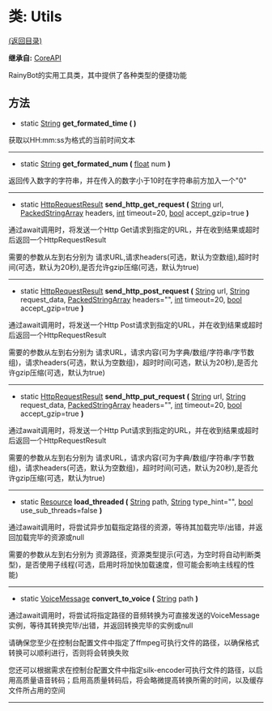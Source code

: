 # 类: Utils  
[(返回目录)](README.md)  
  
**继承自:** [CoreAPI](CoreAPI.md)  
  
RainyBot的实用工具类，其中提供了各种类型的便捷功能  
  
## 方法 
  
- static [String](https://docs.godotengine.org/en/latest/classes/class_string.html) **get_formated_time ( )**  
  
获取以HH:mm:ss为格式的当前时间文本  
  
---  
  
- static [String](https://docs.godotengine.org/en/latest/classes/class_string.html) **get_formated_num (** [float](https://docs.godotengine.org/en/latest/classes/class_float.html) num **)**  
  
返回传入数字的字符串，并在传入的数字小于10时在字符串前方加入一个"0"  
  
---  
  
- static [HttpRequestResult](HttpRequestResult.md) **send_http_get_request (** [String](https://docs.godotengine.org/en/latest/classes/class_string.html) url, [PackedStringArray](https://docs.godotengine.org/en/latest/classes/class_packedstringarray.html) headers, [int](https://docs.godotengine.org/en/latest/classes/class_int.html) timeout=20, [bool](https://docs.godotengine.org/en/latest/classes/class_bool.html) accept_gzip=true **)**  
  
通过await调用时，将发送一个Http Get请求到指定的URL，并在收到结果或超时后返回一个HttpRequestResult   
  
需要的参数从左到右分别为 请求URL,请求headers(可选，默认为空数组),超时时间(可选，默认为20秒),是否允许gzip压缩(可选，默认为true)  
  
---  
  
- static [HttpRequestResult](HttpRequestResult.md) **send_http_post_request (** [String](https://docs.godotengine.org/en/latest/classes/class_string.html) url, [String](https://docs.godotengine.org/en/latest/classes/class_string.html) request_data, [PackedStringArray](https://docs.godotengine.org/en/latest/classes/class_packedstringarray.html) headers="", [int](https://docs.godotengine.org/en/latest/classes/class_int.html) timeout=20, [bool](https://docs.godotengine.org/en/latest/classes/class_bool.html) accept_gzip=true **)**  
  
通过await调用时，将发送一个Http Post请求到指定的URL，并在收到结果或超时后返回一个HttpRequestResult   
  
需要的参数从左到右分别为 请求URL，请求内容(可为字典/数组/字符串/字节数组)，请求headers(可选，默认为空数组)，超时时间(可选，默认为20秒),是否允许gzip压缩(可选，默认为true)  
  
---  
  
- static [HttpRequestResult](HttpRequestResult.md) **send_http_put_request (** [String](https://docs.godotengine.org/en/latest/classes/class_string.html) url, [String](https://docs.godotengine.org/en/latest/classes/class_string.html) request_data, [PackedStringArray](https://docs.godotengine.org/en/latest/classes/class_packedstringarray.html) headers="", [int](https://docs.godotengine.org/en/latest/classes/class_int.html) timeout=20, [bool](https://docs.godotengine.org/en/latest/classes/class_bool.html) accept_gzip=true **)**  
  
通过await调用时，将发送一个Http Put请求到指定的URL，并在收到结果或超时后返回一个HttpRequestResult   
  
需要的参数从左到右分别为 请求URL，请求内容(可为字典/数组/字符串/字节数组)，请求headers(可选，默认为空数组)，超时时间(可选，默认为20秒),是否允许gzip压缩(可选，默认为true)  
  
---  
  
- static [Resource](https://docs.godotengine.org/en/latest/classes/class_resource.html) **load_threaded (** [String](https://docs.godotengine.org/en/latest/classes/class_string.html) path, [String](https://docs.godotengine.org/en/latest/classes/class_string.html) type_hint="", [bool](https://docs.godotengine.org/en/latest/classes/class_bool.html) use_sub_threads=false **)**  
  
通过await调用时，将尝试异步加载指定路径的资源，等待其加载完毕/出错，并返回加载完毕的资源或null   
  
需要的参数从左到右分别为 资源路径，资源类型提示(可选，为空时将自动判断类型)，是否使用子线程(可选，启用时将加快加载速度，但可能会影响主线程的性能)  
  
---  
  
- static [VoiceMessage](VoiceMessage.md) **convert_to_voice (** [String](https://docs.godotengine.org/en/latest/classes/class_string.html) path **)**  
  
通过await调用时，将尝试将指定路径的音频转换为可直接发送的VoiceMessage实例，等待其转换完毕/出错，并返回转换完毕的实例或null   
  
请确保您至少在控制台配置文件中指定了ffmpeg可执行文件的路径，以确保格式转换可以顺利进行，否则将会转换失败   
  
您还可以根据需求在控制台配置文件中指定silk-encoder可执行文件的路径，以启用高质量语音转码；启用高质量转码后，将会略微提高转换所需的时间，以及缓存文件所占用的空间  
  
---  
  

